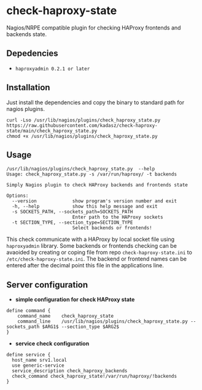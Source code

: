 # check-haproxy-state

Nagios/NRPE compatible plugin for checking HAProxy frontends and backends state.

## Depedencies
- `haproxyadmin 0.2.1 or later`

## Installation

Just install the dependencies and copy the binary to standard path for nagios plugins.

```
curl -Lso /usr/lib/nagios/plugins/check_haproxy_state.py https://raw.githubusercontent.com/kadasz/check-haproxy-state/main/check_haproxy_state.py
chmod +x /usr/lib/nagios/plugins/check_haproxy_state.py
```

## Usage

```
/usr/lib/nagios/plugins/check_haproxy_state.py  --help
Usage: check_haproxy_state.py -s /var/run/haproxy/ -t backends

Simply Nagios plugin to check HAProxy backends and frontends state

Options:
  --version             show program's version number and exit
  -h, --help            show this help message and exit
  -s SOCKETS_PATH, --sockets_path=SOCKETS_PATH
                        Enter path to the HAProxy sockets
  -t SECTION_TYPE, --section_type=SECTION_TYPE
                        Select backends or frontends!
```

This check communicate with a HAProxy by local socket file using `haproxyadmin` library. Some backends or frontends checking can be avaoided by creating or coping file from repo `check-haproxy-state.ini` to `/etc/check-haproxy-state.ini`. The backend or frontend names can be entered after the decimal point this file in the applications line. 

## Server configuration

- __simple configuration for check HAProxy state__ 

```
define command {
	command_name	check_haproxy_state
	command_line	/usr/lib/nagios/plugins/check_haproxy_state.py --sockets_path $ARG1$ --section_type $ARG2$
}
```

- __service check configuration__

```
define service {
  host_name srv1.local
  use generic-service
  service_description check_haproxy_backends
  check_command check_haproxy_state!/var/run/haproxy/!backends
}
```
